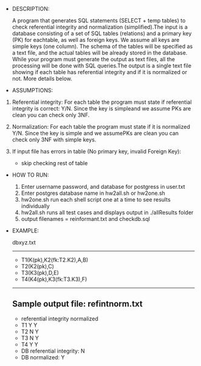- DESCRIPTION:

    A program that generates SQL statements (SELECT + temp tables) to check referential integrity and normalization (simplified).The input is a database consisting of a set of SQL tables (relations) and a primary key (PK) for eachtable, as well as foreign keys. We assume all keys are simple keys (one column). The schema of the tables will be specified as a text file,  and the actual tables will be already stored in the database.   While your program must generate the output as text files, all the processing will be done with SQL queries.The output is a single text file showing if each table has referential integrity and if it is normalized or not. More details below.



- ASSUMPTIONS:

1.  Referential integrity: For each table the program must state if referential integrity is correct: Y/N. Since the key is simpleand we assume PKs are clean you can check only 3NF.

2.  Normalization: For each table the program must state if it is normalized Y/N. Since the key is simple and we assumePKs are clean you can check only 3NF with simple keys.

3. If input file has errors in table (No primary key, invalid Foreign Key):
    - skip checking rest of table


- HOW TO RUN:

    1. Enter username password, and database for postgress in user.txt
    2. Enter postgres database name in hw2all.sh or hw2one.sh
    3. hw2one.sh run each shell script one at a time to see results individually
    4. hw2all.sh runs all test cases and displays output in ./allResults folder
    5. output filenames = reinformant.txt and checkdb.sql



- EXAMPLE:

    dbxyz.txt

    --------------------------------------
    - T1(K(pk),K2(fk:T2.K2),A,B) 
    - T2(K2(pk),C)
    - T3(K3(pk),D,E)
    - T4(K4(pk),K3(fk:T3.K3),F)

    --------------------------------------
    Sample output file: refintnorm.txt
    -----------------------------------------
    - referential integrity     normalized
    - T1              Y                  Y
    - T2              N                  Y
    - T3              N                  Y
    - T4              Y                  Y
    - DB referential integrity: N
    - DB normalized: Y